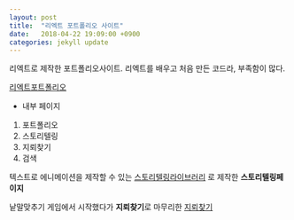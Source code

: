 ```yaml
---
layout: post
title:  "리엑트 포트폴리오 사이트"
date:   2018-04-22 19:09:00 +0900
categories: jekyll update
---
```


리엑트로 제작한 포트폴리오사이트.
리엑트를 배우고 처음 만든 코드라, 부족함이 많다.  

[리엑트포트폴리오](uiwwnw.github.io/portfolio)

- 내부 페이지
 1. 포트폴리오
 1. 스토리텔링
 1. 지뢰찾기
 1. 검색

 텍스트로 에니메이션을 제작할 수 있는 [스토리텔링라이브러리](https://github.com/uiwwnw/s_animation) 로 제작한 **스토리텔링페이지**
 
 낱말맞추기 게임에서 시작했다가 **지뢰찾기**로 마무리한 [지뢰찾기](https://github.com/uiwwnw/v_findamine)
 
 
